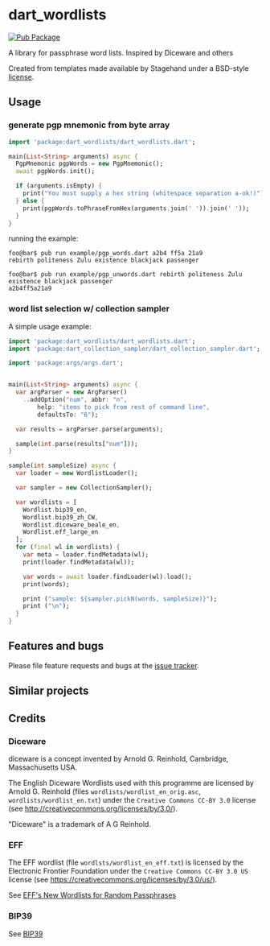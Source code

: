 # dart_wordlists
[![Pub Package](https://img.shields.io/pub/v/dart_wordlists.svg)](https://pub.dartlang.org/packages/dart_wordlists)

A library for passphrase word lists. Inspired by Diceware and others

Created from templates made available by Stagehand under a BSD-style
[license](https://github.com/dart-lang/stagehand/blob/master/LICENSE).

## Usage

### generate pgp mnemonic from byte array

```dart
import 'package:dart_wordlists/dart_wordlists.dart';

main(List<String> arguments) async {
  PgpMnemonic pgpWords = new PgpMnemonic();
  await pgpWords.init();

  if (arguments.isEmpty) {
    print("You must supply a hex string (whitespace separation a-ok!)");
  } else {
    print(pgpWords.toPhraseFromHex(arguments.join(' ')).join(' '));
  }
}
```
running the example:
```console
foo@bar$ pub run example/pgp_words.dart a2b4 ff5a 21a9
rebirth politeness Zulu existence blackjack passenger

foo@bar$ pub run example/pgp_unwords.dart rebirth politeness Zulu existence blackjack passenger
a2b4ff5a21a9
```


### word list selection w/ collection sampler

A simple usage example:

```dart
import 'package:dart_wordlists/dart_wordlists.dart';
import 'package:dart_collection_sampler/dart_collection_sampler.dart';

import 'package:args/args.dart';


main(List<String> arguments) async {
  var argParser = new ArgParser()
    ..addOption("num", abbr: "n",
        help: "items to pick from rest of command line",
        defaultsTo: "6");

  var results = argParser.parse(arguments);

  sample(int.parse(results["num"]));
}

sample(int sampleSize) async {
  var loader = new WordlistLoader();

  var sampler = new CollectionSampler();

  var wordlists = [
    Wordlist.bip39_en,
    Wordlist.bip39_zh_CW,
    Wordlist.diceware_beale_en,
    Wordlist.eff_large_en
  ];
  for (final wl in wordlists) {
    var meta = loader.findMetadata(wl);
    print(loader.findMetadata(wl));

    var words = await loader.findLoader(wl).load();
    print(words);

    print ("sample: ${sampler.pickN(words, sampleSize)}");
    print ("\n");
  }
}
```



## Features and bugs

Please file feature requests and bugs at the [issue tracker][tracker].

[tracker]: https://github.com/stevesea/dart_wordlists/issues

## Similar projects

## Credits


### Diceware

diceware is a concept invented by Arnold G. Reinhold, Cambridge, Massachusetts
USA.

The English Diceware Wordlists used with this programme are licensed
by Arnold G. Reinhold (files ``wordlists/wordlist_en_orig.asc``,
``wordlists/wordlist_en.txt``) under the `Creative Commons CC-BY 3.0`
license (see http://creativecommons.org/licenses/by/3.0/).

"Diceware" is a trademark of A G Reinhold.

### EFF

The EFF wordlist (file ``wordlsts/wordlist_en_eff.txt``) is licensed
by the Electronic Frontier Foundation under the `Creative Commons
CC-BY 3.0 US` license (see
https://creativecommons.org/licenses/by/3.0/us/).

See [EFF's New Wordlists for Random Passphrases](https://www.eff.org/deeplinks/2016/07/new-wordlists-random-passphrases)


### BIP39

See [BIP39](https://github.com/bitcoin/bips/blob/master/bip-0039.mediawiki)
